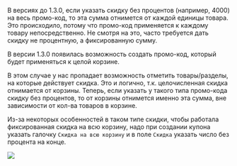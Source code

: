 В версиях до 1.3.0, если указать скидку без процентов (например, 4000) на весь промо-код, то эта сумма отнимется от каждой единицы товара. Это происходило, потому что промо-код применяется к каждому товару непосредственно. Не смотря на это, часто требуется дать скидку не процентную, а фиксированную сумму.

В версии 1.3.0 появилась возможность создать промо-код, который будет применяться к целой корзине.

В этом случае у нас пропадает возможность отметить товары/разделы, на которые действует скидка. Это и логично, т.к. целочисленная скидка отнимается от корзины. Теперь, если указать у такого типа промо-кода скидку без процентов, то от корзины отнимется именно эта сумма, вне зависимости от кол-ва товаров в корзине.

Из-за некоторых особенностей в таком типе скидки, чтобы работала фиксированная скидка на всю корзину, надо при создании купона указать галочку `Скидка на всю корзину` и в поле `Скидка` указать число без процента на конце.

[![](https://file.modx.pro/files/e/d/3/ed35439fa6202d922ce83a98a55eee33.png)](https://file.modx.pro/files/e/d/3/ed35439fa6202d922ce83a98a55eee33.png)

